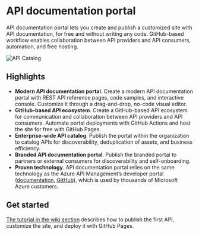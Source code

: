 # API documentation portal

API documentation portal lets you create and publish a customized site with API documentation, for free and without writing any code. GitHub-based workflow enables collaboration between API providers and API consumers, automation, and free hosting.

![API Catalog](readme.gif)

## Highlights

- **Modern API documentation portal**. Create a modern API documentation portal with REST API reference pages, code samples, and interactive console. Customize it through a drag-and-drop, no-code visual editor.
- **GitHub-based API ecosystem**. Create a GitHub-based API ecosystem for communication and collaboration between API providers and API consumers. Automate portal deployments with GitHub Actions and host the site for free with GitHub Pages.
- **Enterprise-wide API catalog**. Publish the portal within the organization to catalog APIs for discoverability, deduplication of assets, and business efficiency.
- **Branded API documentation portal**. Publish the branded portal to partners or external consumers for discoverability and self-onboarding.
- **Proven technology**. API documentation portal relies on the same technology as the Azure API Management’s developer portal ([documentation](https://aka.ms/apimdocs/portal), [GitHub](https://aka.ms/apimdevportal)), which is used by thousands of Microsoft Azure customers.

## Get started

[The tutorial in the wiki section](https://github.com/Azure/API-Catalog/wiki/Publish-API-documentation) describes how to publish the first API, customize the site, and deploy it with GitHub Pages.
